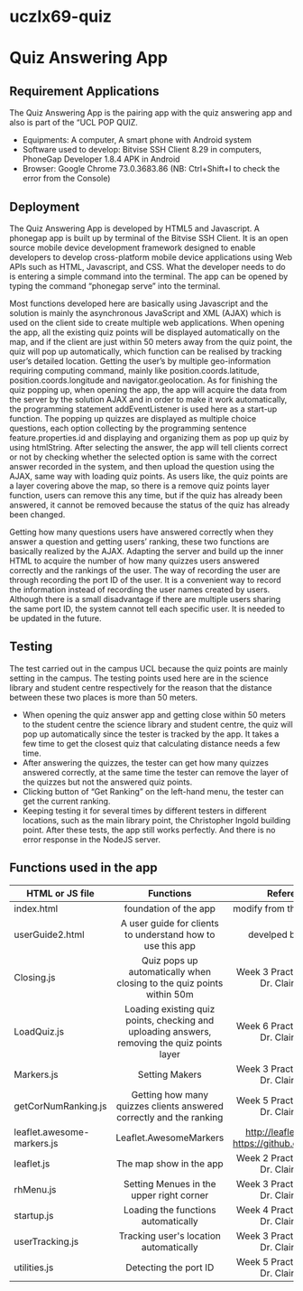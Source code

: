 # uczlx69-quiz
# Quiz Answering App


## Requirement Applications
The Quiz Answering App is the pairing app with the quiz answering app and also is part of the “UCL POP QUIZ. 
- Equipments: A computer, A smart phone with Android system
- Software used to develop: Bitvise SSH Client 8.29 in computers, PhoneGap Developer 1.8.4 APK in Android 
- Browser: Google Chrome 73.0.3683.86 (NB: Ctrl+Shift+I to check the error from the Console)

## Deployment
The Quiz Answering App is developed by HTML5 and Javascript. A phonegap app is built up by terminal of the Bitvise SSH Client. It is an open source mobile device development framework designed to enable developers to develop cross-platform mobile device applications using Web APIs such as HTML, Javascript, and CSS. What the developer needs to do is entering a simple command into the terminal. The app can be opened by typing the command “phonegap serve” into the terminal. 

Most functions developed here are basically using Javascript and the solution is mainly the asynchronous JavaScript and XML (AJAX) which is used on the client side to create multiple web applications. When opening the app, all the existing quiz points will be displayed automatically on the map, and if the client are just within 50 meters away from the quiz point, the quiz will pop up automatically, which function can be realised by tracking user’s detailed location. Getting the user’s by multiple geo-information requiring computing command, mainly like position.coords.latitude, position.coords.longitude and navigator.geolocation. As for finishing the quiz popping up, when opening the app, the app will acquire the data from the server by the solution AJAX and in order to make it work automatically, the programming statement addEventListener is used here as a start-up function. The popping up quizzes are displayed as multiple choice questions, each option collecting by the programming sentence feature.properties.id and displaying and organizing them as pop up quiz by using htmlString. After selecting the answer, the app will tell clients correct or not by checking whether the selected option is same with the correct answer recorded in the system, and then upload the question using the AJAX, same way with loading quiz points. As users like, the quiz points are a layer covering above the map, so there is a remove quiz points layer function, users can remove this any time, but if the quiz has already been answered, it cannot be removed because the status of the quiz has already been changed.

Getting how many questions users have answered correctly when they answer a question and getting users’ ranking, these two functions are basically realized by the AJAX. Adapting the server and build up the inner HTML to acquire the number of how many quizzes users answered correctly and the rankings of the user. The way of recording the user are through recording the port ID of the user. It is a convenient way to record the information instead of recording the user names created by users. Although there is a small disadvantage if there are multiple users sharing the same port ID, the system cannot tell each specific user. It is needed to be updated in the future.

## Testing
The test carried out in the campus UCL because the quiz points are mainly setting in the campus. The testing points used here are in the science library and student centre respectively for the reason that the distance between these two places is more than 50 meters.
- When opening the quiz answer app and getting close within 50 meters to the student centre the science library and student centre, the quiz will pop up automatically since the tester is tracked by the app. It takes a few time to get the closest quiz that calculating distance needs a few time. 
- After answering the quizzes, the tester can get how many quizzes answered correctly, at the same time the tester can remove the layer of the quizzes but not the answered quiz points. 
- Clicking button of “Get Ranking” on the left-hand menu, the tester can get the current ranking.
- Keeping testing it for several times by different testers in different locations, such as the main library point, the Christopher Ingold building point. 
After these tests, the app still works perfectly. And there is no error response in the NodeJS server.

## Functions used in the app
HTML or JS file       | Functions                       | Reference    | 
--------------------- | :--------------------------------------: | :-----------: |
|index.html |foundation of the app| modify from the phonegap|
userGuide2.html       | A user guide for clients to understand how to use this app  | develped by myself|
|Closing.js|Quiz pops up automatically when closing to the quiz points within 50m|Week 3 Practical, author: Dr. Claire Ellul|
LoadQuiz.js           | Loading existing quiz points, checking and uploading answers, removing the quiz points layer    | Week 6 Practical, author: Dr. Claire Ellul|
Markers.js            | Setting Makers                  |Week 3 Practical, author: Dr. Claire Ellul|
|getCorNumRanking.js|Getting how many quizzes clients answered correctly and the ranking|Week 5 Practical, author: Dr. Claire Ellul|
 leaflet.awesome-markers.js|Leaflet.AwesomeMarkers |http://leafletjs.com & https://github.com/lvoogdt |
 leaflet.js|The map show in the app|Week 2 Practical, author: Dr. Claire Ellul |
 rhMenu.js |Setting Menues in the upper right corner | Week 3 Practical, author: Dr. Claire Ellul|
 startup.js |Loading the functions automatically | Week 4 Practical, author: Dr. Claire Ellul|
 |userTracking.js|Tracking user's location automatically| Week 3 Practical, author: Dr. Claire Ellul|
 utilities.js |Detecting the port ID | Week 5 Practical, author: Dr. Claire Ellul|
 
 




























































